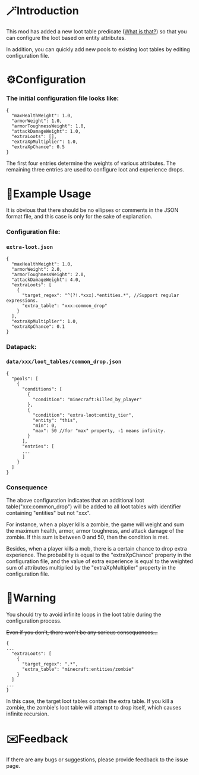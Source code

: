 # 🪄Introduction
This mod has added a new loot table predicate ([What is that?](https://minecraft.wiki/w/Predicate)) so that you can configure the loot based on entity attributes.

In addition, you can quickly add new pools to existing loot tables by editing configuration file.

# ⚙️Configuration
### The initial configuration file looks like:

```
{
  "maxHealthWeight": 1.0,
  "armorWeight": 1.0,
  "armorToughnessWeight": 1.0,
  "attackDamageWeight": 1.0,
  "extraLoots": [],
  "extraXpMultiplier": 1.0,
  "extraXpChance": 0.5
}
```
The first four entries determine the weights of various attributes.
The remaining three entries are used to configure loot and experience drops.

# 📜Example Usage
It is obvious that there should be no ellipses or comments in the JSON format file, and this case is only for the sake of explanation.
### Configuration file:
### ```extra-loot.json```

```
{
  "maxHealthWeight": 1.0,
  "armorWeight": 2.0,
  "armorToughnessWeight": 2.0,
  "attackDamageWeight": 4.0,
  "extraLoots": [
    {
      "target_regex": "^(?!.*xxx).*entities.*", //Support regular expressions.
      "extra_table": "xxx:common_drop"
    }
  ],
  "extraXpMultiplier": 1.0,
  "extraXpChance": 0.1
}
```
### Datapack:
### ```data/xxx/loot_tables/common_drop.json```

```
{
  "pools": [
    {
      "conditions": [
        {
          "condition": "minecraft:killed_by_player"
        },
        {
          "condition": "extra-loot:entity_tier",
          "entity": "this",
          "min": 0,
          "max": 50 //for "max" property, -1 means infinity.
        }
      ],
      "entries": [
      ...
      ]
    }
  ]
}
```
### Consequence
The above configuration indicates that an additional loot table("xxx:common_drop") will be added to all loot tables with identifier containing "entities" but not "xxx".

For instance, when a player kills a zombie, the game will weight and sum the maximum health, armor, armor toughness, and attack damage of the zombie. If this sum is between 0 and 50, then the condition is met.

Besides, when a player kills a mob, there is a certain chance to drop extra experience. The probability is equal to the "extraXpChance" property in the configuration file, and the value of extra experience is equal to the weighted sum of attributes multiplied by the "extraXpMultiplier" property in the configuration file.

# 🚨Warning
You should try to avoid infinite loops in the loot table during the configuration process.

~~Even if you don't, there won't be any serious consequences...~~

```
{
...
  "extraLoots": [
    {
      "target_regex": ".*",
      "extra_table": "minecraft:entities/zombie"
    }
  ]
...
}
```
In this case, the target loot tables contain the extra table. If you kill a zombie, the zombie's loot table will attempt to drop itself, which causes infinite recursion.

# ✉️Feedback
If there are any bugs or suggestions, please provide feedback to the issue page.
